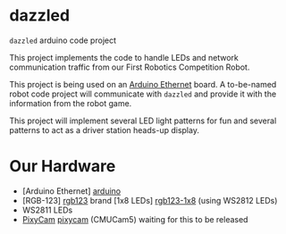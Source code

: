dazzled
=======

`dazzled` arduino code project

This project implements the code to handle LEDs and network communication traffic from our First Robotics Competition Robot.

This project is being used on an [Arduino Ethernet][arduino] board.  A to-be-named robot code project will communicate with `dazzled` and provide it with the information from the robot game.

This project will implement several LED light patterns for fun and several patterns to act as a driver station heads-up display.

Our Hardware
============

* [Arduino Ethernet] [arduino]
* [RGB-123] [rgb123] brand [1x8 LEDs] [rgb123-1x8] (using WS2812 LEDs)
* WS2811 LEDs
* [PixyCam] [pixycam] (CMUCam5) waiting for this to be released


[arduino]: http://arduino.cc/en/Main/ArduinoBoardEthernet "Arduino Ethernet"
[pixycam]: http://www.kickstarter.com/projects/254449872/pixy-cmucam5-a-fast-easy-to-use-vision-sensor?ref=category "PixyCam"
[rgb123]: http://rgb-123.com/ "RGB-123"
[rgb123-1x8]: http://rgb-123.com/product/18-1x8-rgb-led-matrix/

